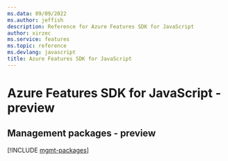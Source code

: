 ```yaml
---
ms.data: 09/09/2022
ms.author: jeffish
description: Reference for Azure Features SDK for JavaScript
author: xirzec
ms.service: features
ms.topic: reference
ms.devlang: javascript
title: Azure Features SDK for JavaScript
---
```

# Azure Features SDK for JavaScript - preview

## Management packages - preview
[!INCLUDE [mgmt-packages](features-mgmt-index.md)]